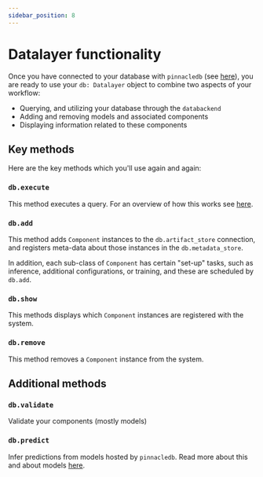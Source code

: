 ```yaml
---
sidebar_position: 8
---
```


# Datalayer functionality

Once you have connected to your database with `pinnacledb` (see [here](../walkthrough/04_connecting.md)),
you are ready to use your `db: Datalayer` object to combine two aspects of your workflow:

- Querying, and utilizing your database through the `databackend`
- Adding and removing models and associated components
- Displaying information related to these components

## Key methods

Here are the key methods which you'll use again and again:

### `db.execute`

This method executes a query. For an overview of how this works see [here](../walkthrough/11_supported_query_APIs.md).

### `db.add`

This method adds `Component` instances to the `db.artifact_store` connection, and registers meta-data
about those instances in the `db.metadata_store`.

In addition, each sub-class of `Component` has certain "set-up" tasks, such as inference, additional configurations, 
or training, and these are scheduled by `db.add`.

<!-- See [here]() for more information about the `Component` class and it's descendants. -->

### `db.show`

This methods displays which `Component` instances are registered with the system.

### `db.remove`

This method removes a `Component` instance from the system.

## Additional methods

### `db.validate`

Validate your components (mostly models)

### `db.predict`

Infer predictions from models hosted by `pinnacledb`. Read more about this and about models [here](../walkthrough/21_apply_models.mdx).